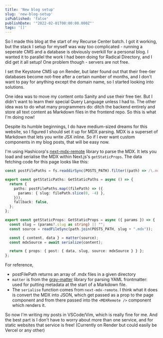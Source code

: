 ```yaml
---
title: 'New blog setup'
slug: 'new-blog-setup'
isPublished: 'false'
publishDate: '"2022-02-01T00:00:00.000Z"'
tags: '[]'
---
```


So I made this blog at the start of my Recurse Center batch. I got it working,
but the stack I setup for myself was way too complicated - running a seperate
CMS and a database is obviously overkill for a personal blog. I wanted it to
parallel the work I had been doing for Radical Directory, and I did get it all
setup! One problem though - servers are not free.

I set the Keystone CMS up on Render, but later found out that their free-tier
databases become not-free after a certain number of months, and I don't want to
pay for anything except the domain name, so I started looking into solutions.

One idea was to move my content onto Sanity and use their free tier. But I
didn't want to learn their special Query Language unless I had to. The other
idea was to do what many programmers do: ditch the backend entirely and store
all text content as Markdown files in the frontend repo. So this is what I'm
doing now!

Despite its humble beginnings, I do have medium-sized dreams for this website,
so I figured I should set it up for MDX parsing. MDX is a superset of Markdown
that lets you write JSX inline. So if I ever want custom components in my blog
posts, that will be easy now.

I'm using Hashicorp's
[next-mdx-remote](https://github.com/hashicorp/next-mdx-remote) library to parse
the MDX. It lets you load and serialise the MDX within Next.js's
`getStaticProps`. The data fetching code for this page looks like this:

``` typescript
const postFilePaths = fs.readdirSync(POSTS_PATH).filter((path) => /\.mdx?$/.test(path));

export const getStaticPaths: GetStaticPaths = async () => {
  return {
    paths: postFilePaths.map((filePath) => ({
      params: { slug: filePath.slice(0, -4) },
    })),
    fallback: false,
  };
};

export const getStaticProps: GetStaticProps = async ({ params }) => {
  const slug = (params?.slug as string) || "";
  const source = readFileSync(path.join(POSTS_PATH, slug + ".mdx"));

  const { content, data } = matter(source);
  const mdxSource = await serialize(content);

  return { props: { post: { data, slug, source: mdxSource } } };
};
```

For reference,

- postFilePath returns an array of .mdx files in a given directory
- `matter` is from the
  [gray-matter](https://github.com/jonschlinkert/gray-matter) library for
  parsing YAML frontmatter: used for putting metadata at the start of a Markdown
  file.
- The `serialise` function comes from `next-mdx-remote`. I think what it does is
  convert the MDX into JSON, which get passed as a prop to the page component
  and from there passed into the `<MDXRemote />` component which renders it.

So now I'm writing my posts in VSCode/Vim, which is really fine for me. And the
best part is I don't have to worry about more than one service, and for static
websites that service is free! (Currently on Render but could easily be Vercel
or any other)